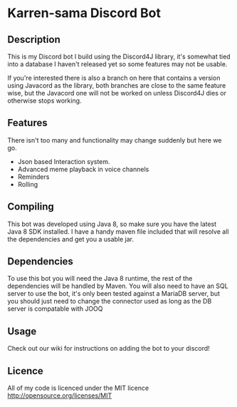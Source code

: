 Karren-sama Discord Bot
==========================

Description
-----------

This is my Discord bot I build using the Discord4J library, it's somewhat tied into a database I haven't released yet so some features may not be usable.

If you're interested there is also a branch on here that contains a version using Javacord as the library, both branches are close to the same feature wise, but the Javacord one will not be worked on unless Discord4J dies or otherwise stops working.


Features
--------

There isn't too many and functionality may change suddenly but here we go.<br/>
* Json based Interaction system.<br/>
* Advanced meme playback in voice channels<br/>
* Reminders
* Rolling

Compiling
---------

This bot was developed using Java 8, so make sure you have the latest Java 8 SDK installed.
I have a handy maven file included that will resolve all the dependencies and get you a usable jar.

Dependencies
------------

To use this bot you will need the Java 8 runtime, the rest of the dependencies will be handled by Maven.
You will also need to have an SQL server to use the bot, it's only been tested against a MariaDB server, but you should just need to change the connector used as long as the DB server is compatable with JOOQ


Usage
-----

Check out our wiki for instructions on adding the bot to your discord!


Licence
-------

All of my code is licenced under the MIT licence<br/>
<a href="http://opensource.org/licenses/MIT">http://opensource.org/licenses/MIT</a>

